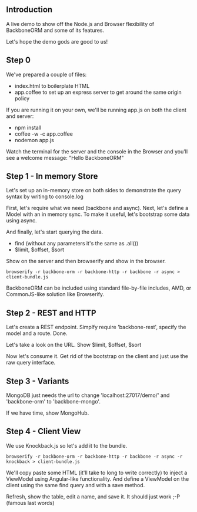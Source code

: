
Introduction
-------

A live demo to show off the Node.js and Browser flexibility of BackboneORM and some of its features.

Let's hope the demo gods are good to us!

Step 0
-------

We've prepared a couple of files:

- index.html to boilerplate HTML
- app.coffee to set up an express server to get around the same origin policy

If you are running it on your own, we'll be running app.js on both the client and server:

- npm install
- coffee -w -c app.coffee
- nodemon app.js

Watch the terminal for the server and the console in the Browser and you'll see a welcome message: "Hello BackboneORM"

Step 1 - In memory Store
-------

Let's set up an in-memory store on both sides to demonstrate the query syntax by writing to console.log

First, let's require what we need (backbone and async). Next, let's define a Model with an in memory sync.
To make it useful, let's bootstrap some data using async.

And finally, let's start querying the data.

- find (without any parameters it's the same as .all())
- $limit, $offset, $sort

Show on the server and then browserify and show in the browser.

```
browserify -r backbone-orm -r backbone-http -r backbone -r async > client-bundle.js
```

BackboneORM can be included using standard file-by-file includes, AMD, or CommonJS-like solution like Browserify.

Step 2 - REST and HTTP
-------

Let's create a REST endpoint. Simplfy require 'backbone-rest', specify the model and a route. Done.

Let's take a look on the URL. Show $limit, $offset, $sort

Now let's consume it. Get rid of the bootstrap on the client and just use the raw query interface.

Step 3 - Variants
-------

MongoDB just needs the url to change 'localhost:27017/demo/' and 'backbone-orm' to 'backbone-mongo'.

If we have time, show MongoHub.

Step 4 - Client View
-------

We use Knockback.js so let's add it to the bundle.

```
browserify -r backbone-orm -r backbone-http -r backbone -r async -r knockback > client-bundle.js
```

We'll copy paste some HTML (it'll take to long to write correctly) to inject a ViewModel using Angular-like functionality.
And define a ViewModel on the client using the same find query and with a save method.

Refresh, show the table, edit a name, and save it. It should just work ;-P (famous last words)
